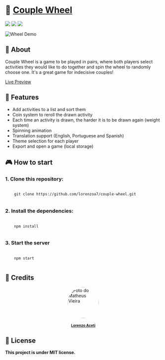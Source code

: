 # 💞 <a href="https://lorenzoa7.github.io/couple-wheel/">Couple Wheel</a></h1>



<div style="display: inline_block">
  <img src="https://img.shields.io/badge/javascript-%23323330.svg?style=for-the-badge&logo=javascript&logoColor=%23F7DF1E"/>
  <img src="https://img.shields.io/badge/react-%2320232a.svg?style=for-the-badge&logo=react&logoColor=%2361DAFB"/>
  <img src="https://img.shields.io/badge/tailwindcss-%2338B2AC.svg?style=for-the-badge&logo=tailwind-css&logoColor=white"/>
  
</div>

![Wheel Demo](https://cdn.discordapp.com/attachments/630201208270749696/1117859586926456974/demo_couplewheel2.gif)


## 📑 About
<p>Couple Wheel is a game to be played in pairs, where both players select activities they would like to do together and spin the wheel to randomly choose one. It's a great game for indecisive couples!</p>


<a href="https://lorenzoa7.github.io/couple-wheel/">Live Preview</a>

## 🌟 Features

- Add activities to a list and sort them
- Coin system to reroll the drawn activity
- Each time an activity is drawn, the harder it is to be drawn again (weight system)
- Spinning animation
- Translation support (English, Portuguese and Spanish)
- Theme selection for each player
- Export and open a game (local storage)

## 🎮 How to start

### 1. Clone this repository:
<pre>
  <code>
    git clone https://github.com/lorenzoa7/couple-wheel.git
  </code>
</pre>

<h3>2. Install the dependencies:</h3>
<pre>
  <code>
    npm install
  </code>
</pre>

<h3>3. Start the server</h3>
<pre>
  <code>
    npm start
  </code>
</pre>

## 🔧 Credits
<a href="https://github.com/lorenzoa7" style='display: flex; flex-direction: column; align-items: center;'>
    <img style='border-radius: 50%; object-fit: cover;' src="https://media.discordapp.net/attachments/630201208270749696/1117852424040873994/curriculo_foto.jpg" width="100px;" height="100px;" alt="Foto do Matheus Vieira"/><br>
    <sub>
        <b>Lorenzo Aceti</b>
    </sub>
</a>

## 📌 License
<b>This project is under MIT license.</b>